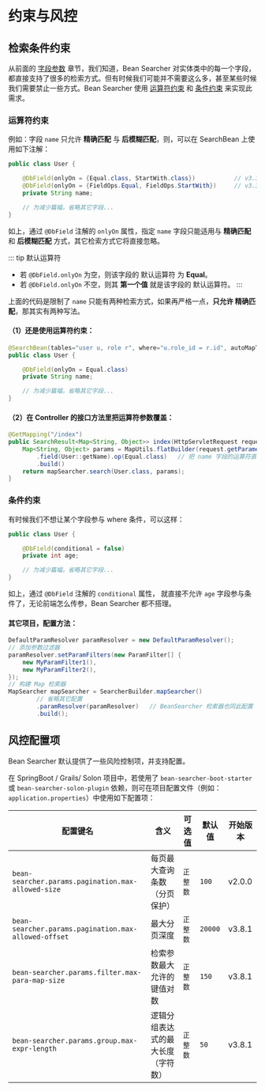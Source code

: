 # 约束与风控

## 检索条件约束

从前面的 [字段参数](/guide/latest/params.html#字段参数) 章节，我们知道，Bean Searcher 对实体类中的每一个字段，都直接支持了很多的检索方式。但有时候我们可能并不需要这么多，甚至某些时候我们需要禁止一些方式。Bean Searcher 使用 [运算符约束](#运算符约束) 和 [条件约束](#条件约束) 来实现此需求。

### 运算符约束

例如：字段 `name` 只允许 **精确匹配** 与 **后模糊匹配**，则，可以在 SearchBean 上使用如下注解：

```java
public class User {

    @DbField(onlyOn = {Equal.class, StartWith.class})           // v3.3.0+ 的写法
    @DbField(onlyOn = {FieldOps.Equal, FieldOps.StartWith})     // v3.3.0 以前的写法
    private String name;

    // 为减少篇幅，省略其它字段...
}
```

如上，通过 `@DbField` 注解的 `onlyOn` 属性，指定 `name` 字段只能适用与 **精确匹配** 和 **后模糊匹配** 方式，其它检索方式它将直接忽略。

::: tip 默认运算符
* 若 `@DbField.onlyOn` 为空，则该字段的 默认运算符 为 **Equal**。
* 若 `@DbField.onlyOn` 不空，则其 **第一个值** 就是该字段的 默认运算符。
:::

上面的代码是限制了 `name` 只能有两种检索方式，如果再严格一点，**只允许 精确匹配**，那其实有两种写法。

#### （1）还是使用运算符约束：

```java
@SearchBean(tables="user u, role r", where="u.role_id = r.id", autoMapTo="u") 
public class User {

    @DbField(onlyOn = Equal.class)
    private String name;

    // 为减少篇幅，省略其它字段...
}
```

#### （2）在 Controller 的接口方法里把运算符参数覆盖：

```java
@GetMapping("/index")
public SearchResult<Map<String, Object>> index(HttpServletRequest request) {
    Map<String, Object> params = MapUtils.flatBuilder(request.getParameterMap())
        .field(User::getName).op(Equal.class)   // 把 name 字段的运算符直接覆盖为 Equal
        .build()
    return mapSearcher.search(User.class, params);
}
```

### 条件约束

有时候我们不想让某个字段参与 where 条件，可以这样：

```java
public class User {

    @DbField(conditional = false)
    private int age;

    // 为减少篇幅，省略其它字段...
}
```

如上，通过 `@DbField` 注解的 `conditional` 属性， 就直接不允许 `age` 字段参与条件了，无论前端怎么传参，Bean Searcher 都不搭理。

#### 其它项目，配置方法：

```java
DefaultParamResolver paramResolver = new DefaultParamResolver();
// 添加参数过滤器
paramResolver.setParamFilters(new ParamFilter[] { 
    new MyParamFilter1(),
    new MyParamFilter2(),
});
// 构建 Map 检索器
MapSearcher mapSearcher = SearcherBuilder.mapSearcher()
        // 省略其它配置
        .paramResolver(paramResolver)   // BeanSearcher 检索器也同此配置
        .build();
```

## 风控配置项

Bean Searcher 默认提供了一些风险控制项，并支持配置。

在 SpringBoot / Grails/ Solon 项目中，若使用了 `bean-searcher-boot-starter` 或 `bean-searcher-solon-plugin` 依赖，则可在项目配置文件（例如：`application.properties`）中使用如下配置项：

配置键名 | 含义 | 可选值 | 默认值 | 开始版本
-|-|-|-|-
`bean-searcher.params.pagination.max-allowed-size` | 每页最大查询条数（分页保护） | `正整数` | `100` | v2.0.0
`bean-searcher.params.pagination.max-allowed-offset` | 最大分页深度 | `正整数` | `20000` | v3.8.1
`bean-searcher.params.filter.max-para-map-size` | 检索参数最大允许的键值对数 | `正整数` | `150` | v3.8.1
`bean-searcher.params.group.max-expr-length` | 逻辑分组表达式的最大长度（字符数） | `正整数` | `50` | v3.8.1
